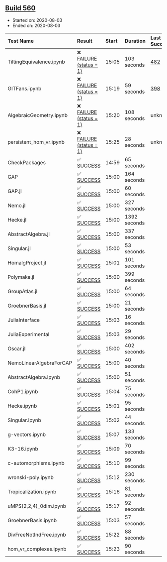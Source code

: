 ## [Build 560](https://oscarci.mathematik.uni-kl.de/job/oscar-stable/560/)

* Started on: 2020-08-03
* Ended on: 2020-08-03

| Test Name    | Result | Start | Duration | Last Success | First Failure |
|:-------------|:-------|:------|:---------|:-------------|:--------------|
| TiltingEquivalence.ipynb | ❌ [FAILURE (status = 1)](https://oscarci.mathematik.uni-kl.de/job/oscar-stable/560/artifact/logs/build-560/TiltingEquivalence.ipynb.log) | 15:05 | 103 seconds | [482](https://oscarci.mathematik.uni-kl.de/job/oscar-stable/482/) | [483](https://oscarci.mathematik.uni-kl.de/job/oscar-stable/483/) |
| GITFans.ipynb | ❌ [FAILURE (status = 1)](https://oscarci.mathematik.uni-kl.de/job/oscar-stable/560/artifact/logs/build-560/GITFans.ipynb.log) | 15:19 | 59 seconds | [398](https://oscarci.mathematik.uni-kl.de/job/oscar-stable/398/) | [399](https://oscarci.mathematik.uni-kl.de/job/oscar-stable/399/) |
| AlgebraicGeometry.ipynb | ❌ [FAILURE (status = 1)](https://oscarci.mathematik.uni-kl.de/job/oscar-stable/560/artifact/logs/build-560/AlgebraicGeometry.ipynb.log) | 15:20 | 108 seconds | unknown | unknown |
| persistent_hom_vr.ipynb | ❌ [FAILURE (status = 1)](https://oscarci.mathematik.uni-kl.de/job/oscar-stable/560/artifact/logs/build-560/persistent_hom_vr.ipynb.log) | 15:25 | 28 seconds | unknown | unknown |
| CheckPackages | ✅ [SUCCESS](https://oscarci.mathematik.uni-kl.de/job/oscar-stable/560/artifact/logs/build-560/CheckPackages.log) | 14:59 | 65 seconds |  |  |
| GAP | ✅ [SUCCESS](https://oscarci.mathematik.uni-kl.de/job/oscar-stable/560/artifact/logs/build-560/GAP.log) | 15:00 | 164 seconds |  |  |
| GAP.jl | ✅ [SUCCESS](https://oscarci.mathematik.uni-kl.de/job/oscar-stable/560/artifact/logs/build-560/GAP.jl.log) | 15:00 | 60 seconds |  |  |
| Nemo.jl | ✅ [SUCCESS](https://oscarci.mathematik.uni-kl.de/job/oscar-stable/560/artifact/logs/build-560/Nemo.jl.log) | 15:00 | 327 seconds |  |  |
| Hecke.jl | ✅ [SUCCESS](https://oscarci.mathematik.uni-kl.de/job/oscar-stable/560/artifact/logs/build-560/Hecke.jl.log) | 15:00 | 1392 seconds |  |  |
| AbstractAlgebra.jl | ✅ [SUCCESS](https://oscarci.mathematik.uni-kl.de/job/oscar-stable/560/artifact/logs/build-560/AbstractAlgebra.jl.log) | 15:00 | 337 seconds |  |  |
| Singular.jl | ✅ [SUCCESS](https://oscarci.mathematik.uni-kl.de/job/oscar-stable/560/artifact/logs/build-560/Singular.jl.log) | 15:00 | 53 seconds |  |  |
| HomalgProject.jl | ✅ [SUCCESS](https://oscarci.mathematik.uni-kl.de/job/oscar-stable/560/artifact/logs/build-560/HomalgProject.jl.log) | 15:01 | 101 seconds |  |  |
| Polymake.jl | ✅ [SUCCESS](https://oscarci.mathematik.uni-kl.de/job/oscar-stable/560/artifact/logs/build-560/Polymake.jl.log) | 15:00 | 399 seconds |  |  |
| GroupAtlas.jl | ✅ [SUCCESS](https://oscarci.mathematik.uni-kl.de/job/oscar-stable/560/artifact/logs/build-560/GroupAtlas.jl.log) | 15:00 | 64 seconds |  |  |
| GroebnerBasis.jl | ✅ [SUCCESS](https://oscarci.mathematik.uni-kl.de/job/oscar-stable/560/artifact/logs/build-560/GroebnerBasis.jl.log) | 15:00 | 21 seconds |  |  |
| JuliaInterface | ✅ [SUCCESS](https://oscarci.mathematik.uni-kl.de/job/oscar-stable/560/artifact/logs/build-560/JuliaInterface.log) | 15:03 | 16 seconds |  |  |
| JuliaExperimental | ✅ [SUCCESS](https://oscarci.mathematik.uni-kl.de/job/oscar-stable/560/artifact/logs/build-560/JuliaExperimental.log) | 15:03 | 29 seconds |  |  |
| Oscar.jl | ✅ [SUCCESS](https://oscarci.mathematik.uni-kl.de/job/oscar-stable/560/artifact/logs/build-560/Oscar.jl.log) | 15:00 | 402 seconds |  |  |
| NemoLinearAlgebraForCAP | ✅ [SUCCESS](https://oscarci.mathematik.uni-kl.de/job/oscar-stable/560/artifact/logs/build-560/NemoLinearAlgebraForCAP.log) | 15:00 | 40 seconds |  |  |
| AbstractAlgebra.ipynb | ✅ [SUCCESS](https://oscarci.mathematik.uni-kl.de/job/oscar-stable/560/artifact/logs/build-560/AbstractAlgebra.ipynb.log) | 15:00 | 51 seconds |  |  |
| CohP1.ipynb | ✅ [SUCCESS](https://oscarci.mathematik.uni-kl.de/job/oscar-stable/560/artifact/logs/build-560/CohP1.ipynb.log) | 15:04 | 75 seconds |  |  |
| Hecke.ipynb | ✅ [SUCCESS](https://oscarci.mathematik.uni-kl.de/job/oscar-stable/560/artifact/logs/build-560/Hecke.ipynb.log) | 15:01 | 95 seconds |  |  |
| Singular.ipynb | ✅ [SUCCESS](https://oscarci.mathematik.uni-kl.de/job/oscar-stable/560/artifact/logs/build-560/Singular.ipynb.log) | 15:02 | 44 seconds |  |  |
| g-vectors.ipynb | ✅ [SUCCESS](https://oscarci.mathematik.uni-kl.de/job/oscar-stable/560/artifact/logs/build-560/g-vectors.ipynb.log) | 15:07 | 133 seconds |  |  |
| K3-16.ipynb | ✅ [SUCCESS](https://oscarci.mathematik.uni-kl.de/job/oscar-stable/560/artifact/logs/build-560/K3-16.ipynb.log) | 15:09 | 70 seconds |  |  |
| c-automorphisms.ipynb | ✅ [SUCCESS](https://oscarci.mathematik.uni-kl.de/job/oscar-stable/560/artifact/logs/build-560/c-automorphisms.ipynb.log) | 15:10 | 99 seconds |  |  |
| wronski-poly.ipynb | ✅ [SUCCESS](https://oscarci.mathematik.uni-kl.de/job/oscar-stable/560/artifact/logs/build-560/wronski-poly.ipynb.log) | 15:12 | 230 seconds |  |  |
| Tropicalization.ipynb | ✅ [SUCCESS](https://oscarci.mathematik.uni-kl.de/job/oscar-stable/560/artifact/logs/build-560/Tropicalization.ipynb.log) | 15:16 | 81 seconds |  |  |
| uMPS(2,2,4)_0dim.ipynb | ✅ [SUCCESS](https://oscarci.mathematik.uni-kl.de/job/oscar-stable/560/artifact/logs/build-560/uMPS-2-2-4-_0dim.ipynb.log) | 15:17 | 92 seconds |  |  |
| GroebnerBasis.ipynb | ✅ [SUCCESS](https://oscarci.mathematik.uni-kl.de/job/oscar-stable/560/artifact/logs/build-560/GroebnerBasis.ipynb.log) | 15:03 | 57 seconds |  |  |
| DivFreeNotIndFree.ipynb | ✅ [SUCCESS](https://oscarci.mathematik.uni-kl.de/job/oscar-stable/560/artifact/logs/build-560/DivFreeNotIndFree.ipynb.log) | 15:22 | 88 seconds |  |  |
| hom_vr_complexes.ipynb | ✅ [SUCCESS](https://oscarci.mathematik.uni-kl.de/job/oscar-stable/560/artifact/logs/build-560/hom_vr_complexes.ipynb.log) | 15:23 | 90 seconds |  |  |
